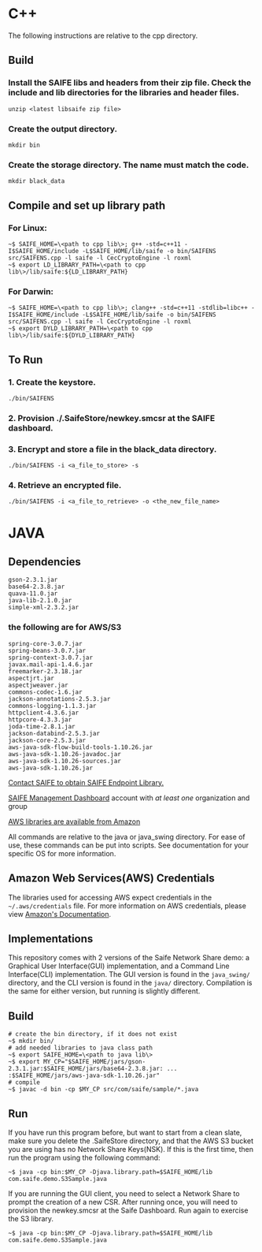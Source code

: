 # C++
The following instructions are relative to the cpp directory.

## Build

### Install the SAIFE libs and headers from their zip file. Check the include and lib directories for the libraries and header files.
    unzip <latest libsaife zip file>

### Create the output directory.
    mkdir bin

### Create the storage directory.  The name must match the code.
    mkdir black_data

## Compile and set up library path

### For Linux:
    ~$ SAIFE_HOME=\<path to cpp lib\>; g++ -std=c++11 -I$SAIFE_HOME/include -L$SAIFE_HOME/lib/saife -o bin/SAIFENS src/SAIFENS.cpp -l saife -l CecCryptoEngine -l roxml
    ~$ export LD_LIBRARY_PATH=\<path to cpp lib\>/lib/saife:${LD_LIBRARY_PATH}

### For Darwin:
    ~$ SAIFE_HOME=\<path to cpp lib\>; clang++ -std=c++11 -stdlib=libc++ -I$SAIFE_HOME/include -L$SAIFE_HOME/lib/saife -o bin/SAIFENS src/SAIFENS.cpp -l saife -l CecCryptoEngine -l roxml
    ~$ export DYLD_LIBRARY_PATH=\<path to cpp lib\>/lib/saife:${DYLD_LIBRARY_PATH}

## To Run

### 1. Create the keystore.
    ./bin/SAIFENS

### 2. Provision ./.SaifeStore/newkey.smcsr at the SAIFE dashboard.

### 3. Encrypt and store a file in the black_data directory.
    ./bin/SAIFENS -i <a_file_to_store> -s

### 4. Retrieve an encrypted file.
    ./bin/SAIFENS -i <a_file_to_retrieve> -o <the_new_file_name>




# JAVA
## Dependencies
	gson-2.3.1.jar 
	base64-2.3.8.jar
	quava-11.0.jar
	java-lib-2.1.0.jar 
	simple-xml-2.3.2.jar
### the following are for AWS/S3
	spring-core-3.0.7.jar
	spring-beans-3.0.7.jar
	spring-context-3.0.7.jar
	javax.mail-api-1.4.6.jar
	freemarker-2.3.18.jar
	aspectjrt.jar
	aspectjweaver.jar
	commons-codec-1.6.jar
	jackson-annotations-2.5.3.jar
	commons-logging-1.1.3.jar
	httpclient-4.3.6.jar
	httpcore-4.3.3.jar
	joda-time-2.8.1.jar
	jackson-databind-2.5.3.jar
	jackson-core-2.5.3.jar
	aws-java-sdk-flow-build-tools-1.10.26.jar
	aws-java-sdk-1.10.26-javadoc.jar
	aws-java-sdk-1.10.26-sources.jar
	aws-java-sdk-1.10.26.jar


[Contact SAIFE to obtain SAIFE Endpoint Library.](http://saifeinc.com/company/contact_us/)

[SAIFE Management Dashboard](https://dashboard.saifeinc.com/) account with <i/>at least one</i> organization and group

[AWS libraries are available from Amazon](https://aws.amazon.com/sdk-for-java/)

All commands are relative to the java or java_swing directory.  For ease of use,
these commands can be put into scripts.  See documentation for your specific OS
for more information.

## Amazon Web Services(AWS) Credentials
The libraries used for accessing AWS expect credentials in the
`~/.aws/credentials` file.  For more information on AWS credentials, please view 
[Amazon's Documentation](http://docs.aws.amazon.com/AWSSdkDocsJava/latest/DeveloperGuide/credentials.html).

## Implementations
This repository comes with 2 versions of the Saife Network Share demo: a
Graphical User Interface(GUI) implementation, and a Command Line Interface(CLI)
implementation.  The GUI version is found in the `java_swing/` directory, and
the CLI version is found in the `java/` directory.  Compilation is the same for
either version, but running is slightly different.

## Build
    # create the bin directory, if it does not exist
    ~$ mkdir bin/
    # add needed libraries to java class path
    ~$ export SAIFE_HOME=\<path to java lib\>
    ~$ export MY_CP="$SAIFE_HOME/jars/gson-2.3.1.jar:$SAIFE_HOME/jars/base64-2.3.8.jar: ... :$SAIFE_HOME/jars/aws-java-sdk-1.10.26.jar"
    # compile
    ~$ javac -d bin -cp $MY_CP src/com/saife/sample/*.java

## Run
If you have run this program before, but want to start from a clean slate, make
sure you delete the .SaifeStore directory, and that the AWS S3 bucket you are 
using has no Network Share Keys(NSK). If this is the first time, then run the 
program using the following command:

    ~$ java -cp bin:$MY_CP -Djava.library.path=$SAIFE_HOME/lib com.saife.demo.S3Sample.java

If you are running the GUI client, you need to select a Network Share to prompt
the creation of a new CSR. After running once, you will need to provision the newkey.smcsr at the Saife 
Dashboard.  Run again to exercise the S3 library.

    ~$ java -cp bin:$MY_CP -Djava.library.path=$SAIFE_HOME/lib com.saife.demo.S3Sample.java
